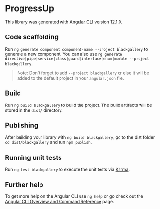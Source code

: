 # ProgressUp

This library was generated with [Angular CLI](https://github.com/angular/angular-cli) version 12.1.0.

## Code scaffolding

Run `ng generate component component-name --project blackgallery` to generate a new component. You can also use `ng generate directive|pipe|service|class|guard|interface|enum|module --project blackgallery`.
> Note: Don't forget to add `--project blackgallery` or else it will be added to the default project in your `angular.json` file. 

## Build

Run `ng build blackgallery` to build the project. The build artifacts will be stored in the `dist/` directory.

## Publishing

After building your library with `ng build blackgallery`, go to the dist folder `cd dist/blackgallery` and run `npm publish`.

## Running unit tests

Run `ng test blackgallery` to execute the unit tests via [Karma](https://karma-runner.github.io).

## Further help

To get more help on the Angular CLI use `ng help` or go check out the [Angular CLI Overview and Command Reference](https://angular.io/cli) page.
